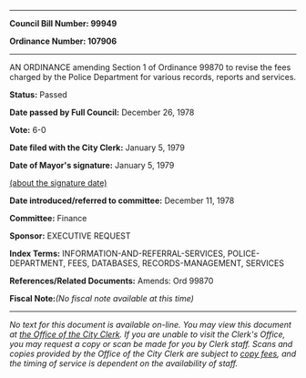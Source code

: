 

********

**Council Bill Number: 99949**
   
**Ordinance Number: 107906**
********

 AN ORDINANCE amending Section 1 of Ordinance 99870 to revise the fees charged by the Police Department for various records, reports and services.

**Status:** Passed
   
**Date passed by Full Council:** December 26, 1978
   
**Vote:** 6-0
   
**Date filed with the City Clerk:** January 5, 1979
   
**Date of Mayor's signature:** January 5, 1979
   
[(about the signature date)](/~public/approvaldate.htm)
   
   
   
**Date introduced/referred to committee:** December 11, 1978
   
**Committee:** Finance
   
**Sponsor:** EXECUTIVE REQUEST
   
   
**Index Terms:** INFORMATION-AND-REFERRAL-SERVICES, POLICE-DEPARTMENT, FEES, DATABASES, RECORDS-MANAGEMENT, SERVICES

**References/Related Documents:** Amends: Ord 99870

**Fiscal Note:**_(No fiscal note available at this time)_
********

_No text for this document is available on-line. You may view this document at [the Office of the City Clerk](http://www.seattle.gov/leg/clerk/contactUs.htm). If you are unable to visit the Clerk's Office, you may request a copy or scan be made for you by Clerk staff. Scans and copies provided by the Office of the City Clerk are subject to [copy fees](http://clerk.seattle.gov/~public/clerkfees.htm), and the timing of service is dependent on the availability of staff._

